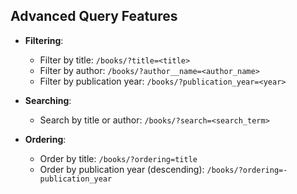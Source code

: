 ## Advanced Query Features
- **Filtering**:
  - Filter by title: `/books/?title=<title>`
  - Filter by author: `/books/?author__name=<author_name>`
  - Filter by publication year: `/books/?publication_year=<year>`

- **Searching**:
  - Search by title or author: `/books/?search=<search_term>`

- **Ordering**:
  - Order by title: `/books/?ordering=title`
  - Order by publication year (descending): `/books/?ordering=-publication_year`

